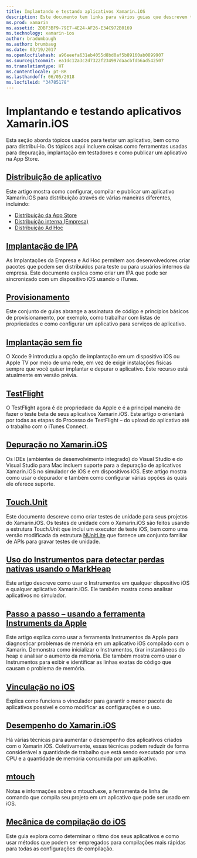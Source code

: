 ```yaml
---
title: Implantando e testando aplicativos Xamarin.iOS
description: Este documento tem links para vários guias que descrevem tópicos relacionados à implantação e teste de um aplicativo Xamarin.iOS. Por exemplo, distribuição de aplicativos, arquivos .ipa, provisionamento, implantação sem fio, TestFlight e depuração.
ms.prod: xamarin
ms.assetid: 2DBF3BF9-79E7-4E24-AF26-E34C972B0169
ms.technology: xamarin-ios
author: bradumbaugh
ms.author: brumbaug
ms.date: 03/19/2017
ms.openlocfilehash: a96eeefa631eb4055d8bd0af5b89160ab0899907
ms.sourcegitcommit: ea1dc12a3c2d7322f234997daacbfdb6ad542507
ms.translationtype: HT
ms.contentlocale: pt-BR
ms.lasthandoff: 06/05/2018
ms.locfileid: "34785178"
---
```

# <a name="deploying-and-testing-xamarinios-apps"></a>Implantando e testando aplicativos Xamarin.iOS

Esta seção aborda tópicos usados para testar um aplicativo, bem como para distribuí-lo. Os tópicos aqui incluem coisas como ferramentas usadas para depuração, implantação em testadores e como publicar um aplicativo na App Store.

##  <a name="app-distributioniosdeploy-testapp-distributionindexmd"></a>[Distribuição de aplicativo](~/ios/deploy-test/app-distribution/index.md)

Este artigo mostra como configurar, compilar e publicar um aplicativo Xamarin.iOS para distribuição através de várias maneiras diferentes, incluindo:

- [Distribuição da App Store](~/ios/deploy-test/app-distribution/app-store-distribution/index.md)
- [Distribuição interna (Empresa)](~/ios/deploy-test/app-distribution/in-house-distribution.md)
- [Distribuição Ad Hoc](~/ios/deploy-test/app-distribution/ad-hoc-distribution.md)

##  <a name="ipa-deploymentiosdeploy-testapp-distributionipa-supportmd"></a>[Implantação de IPA](~/ios/deploy-test/app-distribution/ipa-support.md)

As Implantações da Empresa e Ad Hoc permitem aos desenvolvedores criar pacotes que podem ser distribuídos para teste ou para usuários internos da empresa. Este documento explica como criar um IPA que pode ser sincronizado com um dispositivo iOS usando o iTunes.

## <a name="provisioningprovisioningindexmd"></a>[Provisionamento](provisioning/index.md)

Este conjunto de guias abrange a assinatura de código e princípios básicos de provisionamento, por exemplo, como trabalhar com listas de propriedades e como configurar um aplicativo para serviços de aplicativo. 

## <a name="wireless-deploymentwireless-deploymentmd"></a>[Implantação sem fio](wireless-deployment.md)

 O Xcode 9 introduziu a opção de implantação em um dispositivo iOS ou Apple TV por meio de uma rede, em vez de exigir instalações físicas sempre que você quiser implantar e depurar o aplicativo. Este recurso está atualmente em versão prévia.

##  <a name="testflightiosdeploy-testtestflightmd"></a>[TestFlight](~/ios/deploy-test/testflight.md)

O TestFlight agora é de propriedade da Apple e é a principal maneira de fazer o teste beta de seus aplicativos Xamarin.iOS. Este artigo o orientará por todas as etapas do Processo de TestFlight – do upload do aplicativo até o trabalho com o iTunes Connect.

##  <a name="debugging-in-xamariniosiosdeploy-testdebugging-in-xamarin-iosmd"></a>[Depuração no Xamarin.iOS](~/ios/deploy-test/debugging-in-xamarin-ios.md)

Os IDEs (ambientes de desenvolvimento integrado) do Visual Studio e do Visual Studio para Mac incluem suporte para a depuração de aplicativos Xamarin.iOS no simulador de iOS e em dispositivos iOS. Este artigo mostra como usar o depurador e também como configurar várias opções às quais ele oferece suporte.

##  <a name="touchunitiosdeploy-testtouchunitmd"></a>[Touch.Unit](~/ios/deploy-test/touch.unit.md)

Este documento descreve como criar testes de unidade para seus projetos do Xamarin.iOS.
Os testes de unidade com o Xamarin.iOS são feitos usando a estrutura Touch.Unit que inclui um executor de teste iOS, bem como uma versão modificada da estrutura [NUnitLite](http://www.nunitlite.com/) que fornece um conjunto familiar de APIs para gravar testes de unidade.

##  <a name="using-instruments-to-detect-native-leaks-using-markheapiosdeploy-testusing-instruments-to-detect-native-leaks-using-markheapmd"></a>[Uso do Instrumentos para detectar perdas nativas usando o MarkHeap](~/ios/deploy-test/using-instruments-to-detect-native-leaks-using-markheap.md)

Este artigo descreve como usar o Instrumentos em qualquer dispositivo iOS e qualquer aplicativo Xamarin.iOS. Ele também mostra como analisar aplicativos no simulador.

##  <a name="walkthrough---using-apples-instrument-tooliosdeploy-testwalkthrough-apples-instrumentmd"></a>[Passo a passo – usando a ferramenta Instruments da Apple](~/ios/deploy-test/walkthrough-apples-instrument.md)

Este artigo explica como usar a ferramenta Instrumentos da Apple para diagnosticar problemas de memória em um aplicativo iOS compilado com o Xamarin. Demonstra como inicializar o Instrumentos, tirar instantâneos do heap e analisar o aumento da memória. Ele também mostra como usar o Instrumentos para exibir e identificar as linhas exatas do código que causam o problema de memória.

##  <a name="linking-on-ioslinkermd"></a>[Vinculação no iOS](linker.md)

Explica como funciona o vinculador para garantir o menor pacote de aplicativos possível e como modificar as configurações e o uso.

##  <a name="xamarinios-performanceperformancemd"></a>[Desempenho do Xamarin.iOS](performance.md)

Há várias técnicas para aumentar o desempenho dos aplicativos criados com o Xamarin.iOS. Coletivamente, essas técnicas podem reduzir de forma considerável a quantidade de trabalho que está sendo executado por uma CPU e a quantidade de memória consumida por um aplicativo.

##  <a name="mtouchmtouchmd"></a>[mtouch](mtouch.md)

Notas e informações sobre o mtouch.exe, a ferramenta de linha de comando que compila seu projeto em um aplicativo que pode ser usado em iOS.

## <a name="ios-build-mechanicsios-build-mechanicsmd"></a>[Mecânica de compilação do iOS](ios-build-mechanics.md)

Este guia explora como determinar o ritmo dos seus aplicativos e como usar métodos que podem ser empregados para compilações mais rápidas para todas as configurações de compilação.